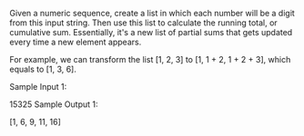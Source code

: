 Given a numeric sequence, create a list in which each number will be a digit from this input string. Then use this list to calculate the running total, or cumulative sum. Essentially, it's a new list of partial sums that gets updated every time a new element appears.

For example, we can transform the list [1, 2, 3]  to [1, 1 + 2, 1 + 2 + 3], which equals to [1, 3, 6].

Sample Input 1:

15325
Sample Output 1:

[1, 6, 9, 11, 16]